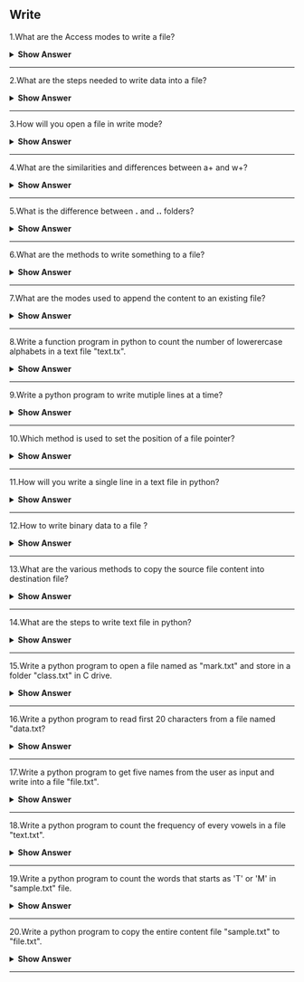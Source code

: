 ## Write

1.What are the Access modes to write a file?

<details><summary><b>Show Answer</b></summary>

> Whenever a text has to be written to a file, we've to open to get in to one of the specified access modes. We will open the file to browse, write or append and sometimes to do multiple operations on a file.

> 1.w - This mode is used to open a file for writing.

> 2.w+ - Open a file for both reading and writing

> 3.wb - This is used to open a binary file for writing.

> 4.a - Used to open a file for writing

> 5.a+ - Opens a file for both reading and appending.

</details>

---

2.What are the steps needed to write data into a file?

<details><summary><b>Show Answer</b></summary>

> 1.Find the path of the file.

> 2.Open file in write mode.

> 3.Write a content into a file.

> 4.Close file after completing the write operation.

> 5.Append the content at the end of the file.

</details>

---

3.How will you open a file in write mode?

<details><summary><b>Show Answer</b></summary>

> - First open the .txt file.
> - Enter he data into the file(.txt)
> - Close the file.

```python
f=open('file.txt','w')
f.write('Python is interpreted language')
f.close()
```

> - The above code opens a file in write mode and then rewrites the file ans it contains "Python is interpreted language".

</details>

---

4.What are the similarities and differences between a+ and w+?

<details><summary><b>Show Answer</b></summary>

> - **Similarity**: In both the modes, we can do read and write operations.
> - **Difference**: In w+ mode, file will be truncated(previous data is lost) while in a+ mode,file's existing data will not be deleted and new data will be added at the end of the file.
  
</details>

---

5.What is the difference between  **.** and **..** folders?

<details><summary><b>Show Answer</b></summary>

> - In python, the **.** folder is the current folder.
> - In python, the **..** is the parent folder.
  
</details>

---

6.What are the methods to write something to a file?

<details><summary><b>Show Answer</b></summary>

> - In python, we have two types of methods to write to a file.

> 1.Write(s): This method is used to write a string 's' to the stream and it will return the number of characters written.

> 2.writelines(lines): This method writes a list of lines into the stream and each line must have a seperator at the end of it.

</details>

---

7.What are the modes used to append the content to an existing file?

<details><summary><b>Show Answer</b></summary>

> 'a' or 'a+' modes are used to append the content at the end of the existing file using the open() method.

```python
f=open('C:\file.txt','a')
f.write("Welcome!")
f.close()
```

```python
# reading a file
f=open('C:\file.txt','r')
f.read()
f.close()
```

</details>

---

8.Write a function program in python to count the number of lowerercase alphabets in a text file "text.tx".

<details><summary><b>Show Answer</b></summary>

> Consider an "text.txt" file.

```python
def countlower():
    f=open("text.txt","r")
    d=f.read()
    c=0
    for i in d:
        if i.islower():
            c=c+1
    print("Total number of lowercase in text file",c)
countlower()
```

</details>

---

9.Write a python program to write mutiple lines at a time?

<details><summary><b>Show Answer</b></summary>

> In python, we have writelines() method to save the contents of a list object in a file.

```python
a=["Hello World.\n","welcome to International Airport.\n"]
f=open("C:\text.txt","w")
f.writelines(a)
f.close()
```

</details>

---

10.Which method is used to set the position of a file pointer?

<details><summary><b>Show Answer</b></summary>

> - seek() method is used to set the position of file pointer.
> - A file pointer denotes the position of file contents to be read or written.The file handler is called as a file pointer.
> - tell() method is used to return the current position of a file pointer.
  
</details>

---

11.How will you write a single line in a text file in python?

<details><summary><b>Show Answer</b></summary>

> We can use **write()** function to write a single line to a file.

```python
file=open('myfile','w')
file.write('Hello World!\n')
file.close()
```

</details>

---

12.How to write binary data to a file ?

<details><summary><b>Show Answer</b></summary>

> "Binary" files are any files for which the format is not created for readable characters. Binary files will range from image files like JPEGs or GIFs, audio files like MP3s or binary document formats like Word or PDF. In python, by default files are opened in text mode. To open files in binary mode, after specifying a mode, add 'b' to that.

**Example**:

```python
file=open('file.txt','w+b')
byte_arr=[125,34,240,0,100]
binary_format=bytearray(byte_arr)
a=file.write(binary_format)
print(a)
file.close()
```

**Output**:

5

</details>

---

13.What are the various methods to copy the source file content into destination file?

<details><summary><b>Show Answer</b></summary>

> - shutil.copyfileobj():Used to copy the file object from source code to destination code.
> - shutil.copyfile(): Used to copy the contents from one file to another file.
> - shutil.copy():Copy the content from source file to destination file along with the metadata.
> - shutil.copy2():Copy data,timestamps of the supply file to the destination.
  
</details>

---

14.What are the steps to write text file in python?

<details><summary><b>Show Answer</b></summary>

There are four steps to write text file in python,
> - Open the text file("text.txt")
> - Write a text file.
> - Append a text file.
> - Finally, we need to close a text file.

</details>

---

15.Write a python program to open a file named as "mark.txt" and store in a folder "class.txt" in C drive.

<details><summary><b>Show Answer</b></summary>

```python
file=open("C:\\class\\mark.txt")
```

**OR**

```python
file=open("C:\class\mark.txt")
```

</details>

---

16.Write a python program to read first 20 characters from a file named "data.txt?

<details><summary><b>Show Answer</b></summary>

```python
f=open("data.txt","r")
data=f.read(20)
print(data)
```
</details>

---

17.Write a python program to get five names from the user as input and write into a file "file.txt".

<details><summary><b>Show Answer</b></summary>

```python
f = open("file.txt","w")
for i in range(5):
   n = input("Enter name")
   f.write(n)
f.close()
```
</details>

---

18.Write a python program to count the frequency of every vowels in a file "text.txt".

<details><summary><b>Show Answer</b></summary>

```python
f = open("text.txt", "r")
d = f.read()
va=ve=vo=vu=vi=0
for i in d:
     if i=='a' or i=='A':
         va=va+1
     if i=='e' or i=='E':
         ve=ve+1
     if i=='i' or i=='I':
         vi=vi+1
     if i=='o' or i=='O':
         vo=vo+1
     if i=='u' or i=='U':
         vu=vu+1
print("Freq of vowel \"a\" is", va)
print("Freq of vowel \"e\" is", ve)
print("Freq of vowel \"i\" is", vi)
print("Freq of vowel \"o\" is", vo)
print("Freq of vowel \"u\" is", vu)
```

</details>

---

19.Write a python program to count the words that starts as 'T' or 'M' in "sample.txt" file.

<details><summary><b>Show Answer</b></summary>

```python
file=open("sample.txt", "r")
d=file.readlines()
c=0
for i in d:
     if i[0] == 'M' or i[0] == 'T':
        c=c+1
print("Total lines are :", c)

```

</details>

---

20.Write a python program to copy the entire content file "sample.txt" to "file.txt".

<details><summary><b>Show Answer</b></summary>
  
> First, read the content from one file and write to another file.
We want to copy the entire file content to another text file. 
  
```python
f = open("file.txt", "r")
f1 = open("sample.txt", "w")
d = f.read()
f1.write(d)
f.close()
f1.close()
```

</details>

---
